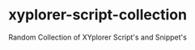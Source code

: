 xyplorer-script-collection
==========================

Random Collection of XYplorer Script's and Snippet's